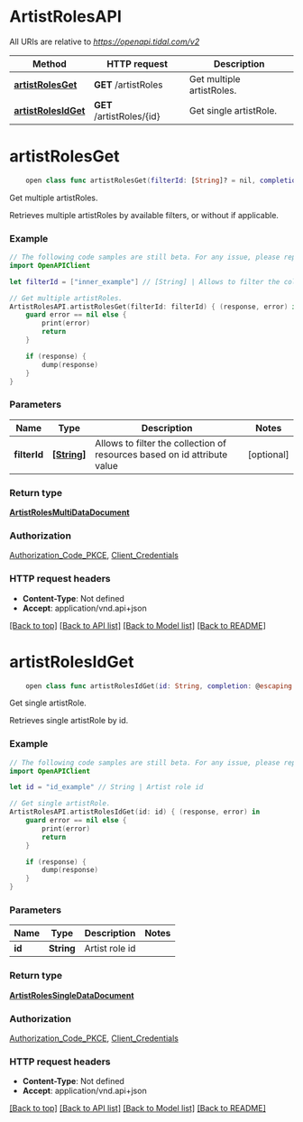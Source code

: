 # ArtistRolesAPI

All URIs are relative to *https://openapi.tidal.com/v2*

Method | HTTP request | Description
------------- | ------------- | -------------
[**artistRolesGet**](ArtistRolesAPI.md#artistrolesget) | **GET** /artistRoles | Get multiple artistRoles.
[**artistRolesIdGet**](ArtistRolesAPI.md#artistrolesidget) | **GET** /artistRoles/{id} | Get single artistRole.


# **artistRolesGet**
```swift
    open class func artistRolesGet(filterId: [String]? = nil, completion: @escaping (_ data: ArtistRolesMultiDataDocument?, _ error: Error?) -> Void)
```

Get multiple artistRoles.

Retrieves multiple artistRoles by available filters, or without if applicable.

### Example
```swift
// The following code samples are still beta. For any issue, please report via http://github.com/OpenAPITools/openapi-generator/issues/new
import OpenAPIClient

let filterId = ["inner_example"] // [String] | Allows to filter the collection of resources based on id attribute value (optional)

// Get multiple artistRoles.
ArtistRolesAPI.artistRolesGet(filterId: filterId) { (response, error) in
    guard error == nil else {
        print(error)
        return
    }

    if (response) {
        dump(response)
    }
}
```

### Parameters

Name | Type | Description  | Notes
------------- | ------------- | ------------- | -------------
 **filterId** | [**[String]**](String.md) | Allows to filter the collection of resources based on id attribute value | [optional] 

### Return type

[**ArtistRolesMultiDataDocument**](ArtistRolesMultiDataDocument.md)

### Authorization

[Authorization_Code_PKCE](../README.md#Authorization_Code_PKCE), [Client_Credentials](../README.md#Client_Credentials)

### HTTP request headers

 - **Content-Type**: Not defined
 - **Accept**: application/vnd.api+json

[[Back to top]](#) [[Back to API list]](../README.md#documentation-for-api-endpoints) [[Back to Model list]](../README.md#documentation-for-models) [[Back to README]](../README.md)

# **artistRolesIdGet**
```swift
    open class func artistRolesIdGet(id: String, completion: @escaping (_ data: ArtistRolesSingleDataDocument?, _ error: Error?) -> Void)
```

Get single artistRole.

Retrieves single artistRole by id.

### Example
```swift
// The following code samples are still beta. For any issue, please report via http://github.com/OpenAPITools/openapi-generator/issues/new
import OpenAPIClient

let id = "id_example" // String | Artist role id

// Get single artistRole.
ArtistRolesAPI.artistRolesIdGet(id: id) { (response, error) in
    guard error == nil else {
        print(error)
        return
    }

    if (response) {
        dump(response)
    }
}
```

### Parameters

Name | Type | Description  | Notes
------------- | ------------- | ------------- | -------------
 **id** | **String** | Artist role id | 

### Return type

[**ArtistRolesSingleDataDocument**](ArtistRolesSingleDataDocument.md)

### Authorization

[Authorization_Code_PKCE](../README.md#Authorization_Code_PKCE), [Client_Credentials](../README.md#Client_Credentials)

### HTTP request headers

 - **Content-Type**: Not defined
 - **Accept**: application/vnd.api+json

[[Back to top]](#) [[Back to API list]](../README.md#documentation-for-api-endpoints) [[Back to Model list]](../README.md#documentation-for-models) [[Back to README]](../README.md)

